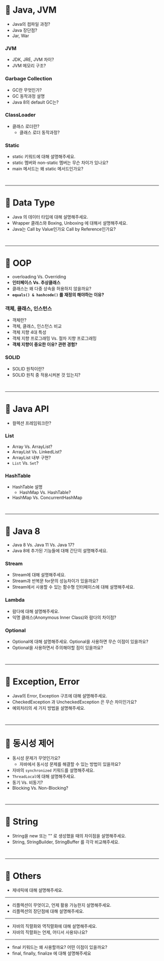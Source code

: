 # 🎯 Java, JVM

- Java의 컴파일 과정?
- Java 장단점?
- Jar, War

### JVM

- JDK, JRE, JVM 차이? 
- JVM 메모리 구조?

### Garbage Collection

- GC란 무엇인가?
- GC 동작과정 설명
- Java 8의 default GC는?

### ClassLoader

- 클래스 로더란?
  - 클래스 로더 동작과정?

### Static

- static 키워드에 대해 설명해주세요.
- static 멤버와 non-static 멤버는 무슨 차이가 있나요?
- main 메서드는 왜 static 메서드인가요?

<br>

---

# 🎯 Data Type

- Java 의 데이터 타입에 대해 설명해주세요.
- Wrapper 클래스와 Boxing, Unboxing 에 대해서 설명해주세요.
- Java는 Call by Value인가요 Call by Reference인가요?

<br>

---

# 🎯 OOP

- overloading Vs. Overriding
- **인터페이스 Vs. 추상클래스**
- 클래스는 왜 다중 상속을 허용하지 않을까요?
- **`equals() & hashcode()` 를 재정의 해야하는 이유?**

### 객체, 클래스, 인스턴스

- 객체란?
- 객체, 클래스, 인스턴스 비교
- 객체 지향 4대 특성
- 객체 지향 프로그래밍 Vs. 절차 지향 프로그래밍
- **객체 지향이 중요한 이유? 관련 경험?**

### SOLID

- SOLID 원칙이란?
- SOLID 원칙 중 적용시켜본 것 있는지?

<br>

---

# 🎯 Java API

- 컬렉션 프레임워크란?

### List

- Array Vs. ArrayList?
- ArrayList Vs. LinkedList?
- ArrayList 내부 구현?
- `List` Vs. `Set`?

### HashTable

- HashTable 설명 
  - HashMap Vs. HashTable? 
- HashMap Vs. ConcurrentHashMap

<br>

---

# 🎯 Java 8

- Java 8 Vs. Java 11 Vs. Java 17?
- Java 8에 추가된 기능들에 대해 간단히 설명해주세요.

### Stream

- Stream에 대해 설명해주세요.
- Stream과 반복문 for문의 성능차이가 있을까요?
- Stream에서 사용할 수 있는 함수형 인터페이스에 대해 설명해주세요.

### Lambda

- 람다에 대해 설명해주세요.
- 익명 클래스(Anonymous Inner Class)와 람다의 차이점?

### Optional

- Optional에 대해 설명해주세요. Optional을 사용하면 무슨 이점이 있을까요?
- Optional을 사용하면서 주의해야할 점이 있을까요?


<br>

---

# 🎯 Exception, Error

- Java의 Error, Exception 구조에 대해 설명해주세요.
- CheckedException 과 UncheckedException 은 무슨 차이인가요?
- 예외처리의 세 가지 방법을 설명해주세요.

<br>

---

# 🎯 동시성 제어

- 동시성 문제가 무엇인가요? 
  - 자바에서 동시성 문제를 해결할 수 있는 방법이 있을까요?
- 자바의 `synchronized` 키워드를 설명해주세요.
- `ThreadLocal`에 대해 설명해주세요.
- 동기 Vs. 비동기?
- Blocking Vs. Non-Blocking?


<br>

---

# 🎯 String 

- String을 new 또는 "" 로 생성했을 때의 차이점을 설명해주세요.
- String, StringBuilder, StringBuffer 를 각각 비교해주세요.

<br>

---

# 🎯 Others

- 제네릭에 대해 설명해주세요.

---

- 리플렉션이 무엇이고, 언제 활용 가능한지 설명해주세요.
- 리플렉션의 장단점에 대해 설명해주세요.

---

- 자바의 직렬화와 역직렬화에 대해 설명해주세요.
- 자바의 직렬화는 언제, 어디서 사용되나요?

---

- final 키워드는 왜 사용할까요? 어떤 이점이 있을까요?
- final, finally, finalize 에 대해 설명해주세요